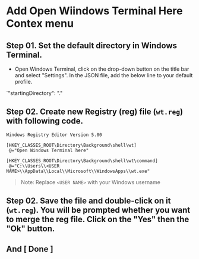 # Add Open Wiindows Terminal Here Contex menu
## Step 01. Set the default directory in Windows Terminal. 
+ Open Windows Terminal, click on the drop-down button on the title bar and select "Settings". In the JSON file, add the below line to your default profile.

`"startingDirectory": "."

## Step 02. Create new Registry (reg) file (`wt.reg`) with following code.

```
Windows Registry Editor Version 5.00

[HKEY_CLASSES_ROOT\Directory\Background\shell\wt]
 @="Open Windows Terminal here"

[HKEY_CLASSES_ROOT\Directory\Background\shell\wt\command]
 @="C:\\Users\\<USER NAME>\\AppData\\Local\\Microsoft\\WindowsApps\\wt.exe"
```
> Note: Replace `<USER NAME>` with your Windows username

## Step 02. Save the file and double-click on it (`wt.reg`). You will be prompted whether you want to merge the reg file. Click on the "Yes" then the "Ok" button. 

## And [ Done ]